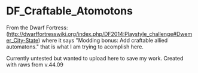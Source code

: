# DF_Craftable_Atomotons
From the Dwarf Fortress: (http://dwarffortresswiki.org/index.php/DF2014:Playstyle_challenge#Dwemer_City-State) where it says "Modding bonus: Add craftable allied automatons." that is what I am trying to acomplish here.




Currently untested but wanted to upload here to save my work.  Created with raws from v.44.09
